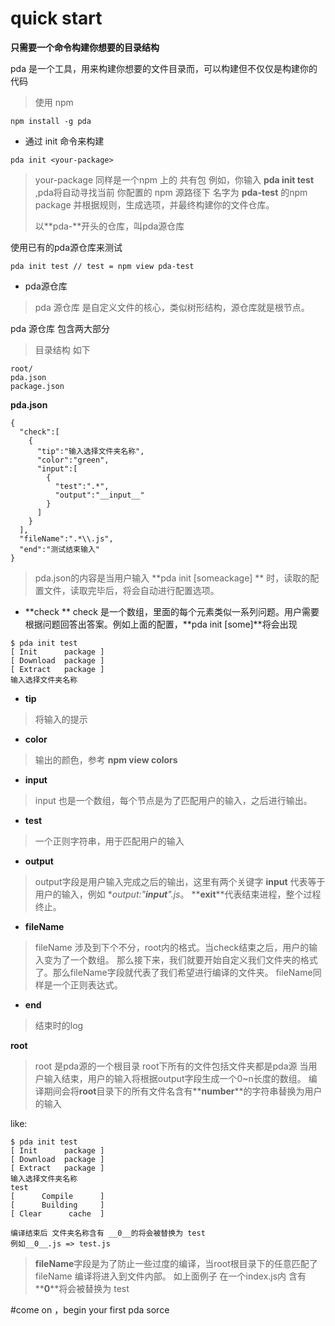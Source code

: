# quick start
**只需要一个命令构建你想要的目录结构**

pda 是一个工具，用来构建你想要的文件目录而，可以构建但不仅仅是构建你的代码
> 使用 npm 
```
npm install -g pda
```

* 通过 init  命令来构建
```
pda init <your-package>
```
>your-package 同样是一个npm 上的 共有包 例如，你输入  **pda init test**  ,pda将自动寻找当前 你配置的 npm 源路径下 名字为 **pda-test** 的npm package 并根据规则，生成选项，并最终构建你的文件仓库。
>
>以**pda-**开头的仓库，叫pda源仓库

使用已有的pda源仓库来测试
```
pda init test // test = npm view pda-test
```

* pda源仓库
>pda 源仓库 是自定义文件的核心，类似树形结构，源仓库就是根节点。

pda 源仓库 包含两大部分
>目录结构 如下
```
root/
pda.json
package.json
```

**pda.json** 
```
{
  "check":[
    {
      "tip":"输入选择文件夹名称",
      "color":"green",
      "input":[
        {
          "test":".*",
          "output":"__input__"
        }
      ]
    }
  ],
  "fileName":".*\\.js",
  "end":"测试结束输入"
}
```
>pda.json的内容是当用户输入 **pda init [someackage] ** 时，读取的配置文件，读取完毕后，将会自动进行配置选项。

* **check **
check 是一个数组，里面的每个元素类似一系列问题。用户需要根据问题回答出答案。例如上面的配置，**pda init [some]**将会出现  
```
$ pda init test
[ Init      package ]
[ Download  package ]
[ Extract   package ]
输入选择文件夹名称

```
* **tip**
>将输入的提示

* **color**
>输出的颜色，参考 **npm view colors**

* **input**
>input 也是一个数组，每个节点是为了匹配用户的输入，之后进行输出。

* **test**
>一个正则字符串，用于匹配用户的输入

* **output**
>output字段是用户输入完成之后的输出，这里有两个关键字
>**__input__** 代表等于 用户的输入，例如  **output:"__input__".js*。
>**__exit__**代表结束进程，整个过程终止。

* **fileName**
>fileName 涉及到下个不分，root内的格式。当check结束之后，用户的输入变为了一个数组。
>那么接下来，我们就要开始自定义我们文件夹的格式了。那么fileName字段就代表了我们希望进行编译的文件夹。
>fileName同样是一个正则表达式。

* **end**
>结束时的log


**root**
>root 是pda源的一个根目录
>root下所有的文件包括文件夹都是pda源
>当用户输入结束，用户的输入将根据output字段生成一个0~n长度的数组。
>编译期间会将**root**目录下的所有文件名含有**__number__**的字符串替换为用户的输入

like:
```
$ pda init test
[ Init      package ]
[ Download  package ]
[ Extract   package ]
输入选择文件夹名称
test
[      Compile      ]
[      Building     ]
[ Clear      cache  ]

编译结束后 文件夹名称含有 __0__的将会被替换为 test
例如__0__.js => test.js
```

>**fileName**字段是为了防止一些过度的编译，当root根目录下的任意匹配了fileName 
>编译将进入到文件内部。
>如上面例子 在一个index.js内 含有**__0__**将会被替换为 test


#come on ，begin your first pda sorce
